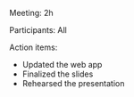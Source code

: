 Meeting: 2h

Participants: All

Action items:

- Updated the web app
- Finalized the slides
- Rehearsed the presentation
